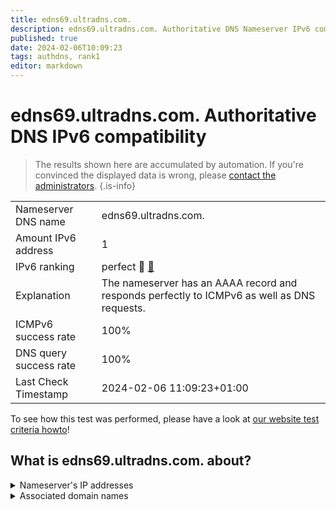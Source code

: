 ```yaml
---
title: edns69.ultradns.com.
description: edns69.ultradns.com. Authoritative DNS Nameserver IPv6 compatibility
published: true
date: 2024-02-06T10:09:23
tags: authdns, rank1
editor: markdown
---
```


# edns69.ultradns.com. Authoritative DNS IPv6 compatibility

> The results shown here are accumulated by automation. If you're convinced the displayed data is wrong, please [contact the administrators](/howto/chat). 
{.is-info}




|   |   |
| - | - |
| Nameserver DNS name | edns69.ultradns.com.
| Amount IPv6 address | 1
| IPv6 ranking | perfect :1st_place_medal: [🔗](/howto/ranking) |
| Explanation | The nameserver has an AAAA record and responds perfectly to ICMPv6 as well as DNS requests. |
| ICMPv6 success rate | 100%|
| DNS query success rate | 100% |
| Last Check Timestamp | 2024-02-06 11:09:23+01:00 |

To see how this test was performed, please have a look at [our website test criteria howto](/howto/testcriteria/authdns)!


## What is edns69.ultradns.com. about?




<details>
<summary>Nameserver's IP addresses</summary>

2001:502:f3ff::245

</details>



<details>
<summary>Associated domain names</summary>

tesla.com

</details>
